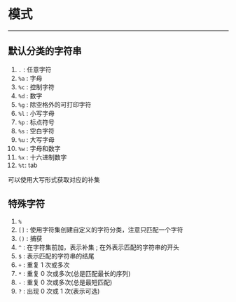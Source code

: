 # 模式
---

## 默认分类的字符串

1. `.` : 任意字符
2. `%a` : 字母
3. `%c` : 控制字符
4. `%d` : 数字
5. `%g` : 除空格外的可打印字符
6. `%l` : 小写字母
7. `%p` : 标点符号
8. `%s` : 空白字符
9. `%u` : 大写字母
10. `%w` : 字母和数字
11. `%x` : 十六进制数字
12. `%t`: tab

可以使用大写形式获取对应的补集

## 特殊字符

1. `%`
2. `[]` : 使用字符集创建自定义的字符分类，注意只匹配一个字符
3. `()` : 捕获
4. `^` : 在字符集前加，表示补集 ; 在外表示匹配的字符串的开头
5. `$` : 表示匹配的字符串的结尾
6. `+` : 重复 1 次或多次
7. `*` : 重复 0 次或多次(总是匹配最长的序列)
8. `-` : 重复 0 次或多次(总是最短匹配)
9. `?` : 出现 0 次或 1 次(表示可选)
